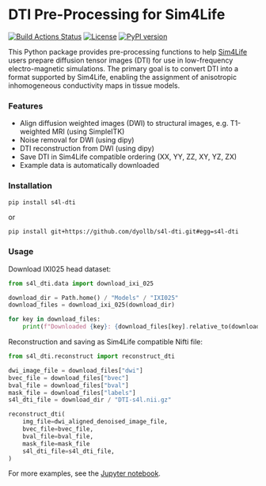 # DTI Pre-Processing for Sim4Life

[![Build Actions Status](https://github.com/dyollb/s4l-dti/workflows/CI/badge.svg)](https://github.com/dyollb/s4l-dti/actions)
[![License](https://img.shields.io/badge/license-MIT-green.svg)](https://https://opensource.org/licenses/MIT)
[![PyPI version](https://badge.fury.io/py/s4l-dti.svg)](https://badge.fury.io/py/s4l-dti)

This Python package provides pre-processing functions to help [Sim4Life](https://sim4life.swiss/) users prepare diffusion tensor images (DTI) for use in low-frequency electro-magnetic simulations. The primary goal is to convert DTI into a format supported by Sim4Life, enabling the assignment of anisotropic inhomogeneous conductivity maps in tissue models.

### Features

- Align diffusion weighted images (DWI) to structural images, e.g. T1-weighted MRI (using SimpleITK)
- Noise removal for DWI (using dipy)
- DTI reconstruction from DWI (using dipy)
- Save DTI in Sim4Life compatible ordering (XX, YY, ZZ, XY, YZ, ZX)
- Example data is automatically downloaded

### Installation

```sh
pip install s4l-dti
```

or

```
pip install git+https://github.com/dyollb/s4l-dti.git#egg=s4l-dti
```

### Usage

Download IXI025 head dataset:

```py
from s4l_dti.data import download_ixi_025

download_dir = Path.home() / "Models" / "IXI025"
download_files = download_ixi_025(download_dir)

for key in download_files:
    print(f"Downloaded {key}: {download_files[key].relative_to(download_dir)}")
```

Reconstruction and saving as Sim4Life compatible Nifti file:

```py
from s4l_dti.reconstruct import reconstruct_dti

dwi_image_file = download_files["dwi"]
bvec_file = download_files["bvec"]
bval_file = download_files["bval"]
mask_file = download_files["labels"]
s4l_dti_file = download_dir / "DTI-s4l.nii.gz"

reconstruct_dti(
    img_file=dwi_aligned_denoised_image_file,
    bvec_file=bvec_file,
    bval_file=bval_file,
    mask_file=mask_file
    s4l_dti_file=s4l_dti_file,
)
```

For more examples, see the [Jupyter notebook](notebooks/dti_preprocessing.ipynb).
